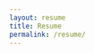 ```yaml
---
layout: resume
title: Resume
permalink: /resume/
---
```


<!-- from http://www.mitsake.net/2012/04/archives-in-jekyll/ -->

